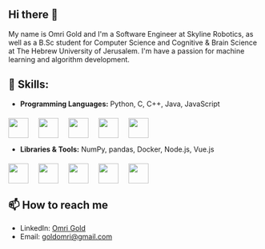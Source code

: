 ## Hi there 👋
My name is Omri Gold and I'm a Software Engineer at Skyline Robotics, as well as a B.Sc student for Computer Science and Cognitive & Brain Science at The Hebrew University of Jerusalem. I'm have a passion for machine learning and algorithm development.

## 🌱 Skills:
- **Programming Languages:** Python, C, C++, Java, JavaScript
<div style="display:flex;gap:20px;margin-top:20px;flex-wrap:wrap;">

<img src="https://cdn.worldvectorlogo.com/logos/python-5.svg" width= "40" height= "40">

<img src="https://cdn.worldvectorlogo.com/logos/c-1.svg" width="40" height="40">

<img src="https://cdn.worldvectorlogo.com/logos/c.svg" width= "40" height= "40">

<img src="https://cdn-icons-png.flaticon.com/512/5968/5968282.png" width= "40" height= "40">

<img src="https://cdn.worldvectorlogo.com/logos/javascript-1.svg" width= "40" height= "40">

</div>

- **Libraries & Tools:** NumPy, pandas, Docker, Node.js, Vue.js
<div style="display:flex;gap:20px;margin-top:20px;flex-wrap:wrap;">

<img src="https://cdn.worldvectorlogo.com/logos/numpy-1.svg" width= "40" height= "40">

<img src="https://upload.wikimedia.org/wikipedia/commons/2/22/Pandas_mark.svg" width="40" height="40">

<img src="https://cdn.worldvectorlogo.com/logos/docker-4.svg" width= "40" height= "40">

<img src="https://upload.wikimedia.org/wikipedia/commons/d/d9/Node.js_logo.svg" width= "40" height= "40">

<img src="https://cdn.worldvectorlogo.com/logos/vue-9.svg" width= "40" height= "40">

</div>

## 📫 How to reach me
- LinkedIn: [Omri Gold](https://www.linkedin.com/in/omri-gold-39592a279/)
- Email: [goldomri@gmail.com](mailto:goldomri@gmail.com)


